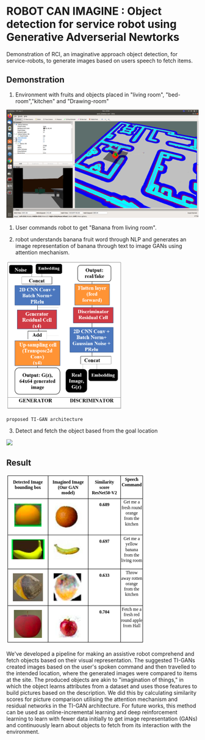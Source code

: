 # ROBOT CAN IMAGINE : Object detection for service robot using Generative Adverserial Newtorks 

Demonstration of RCI, an imaginative approach object detection, for service-robots, to generate images based on users speech to fetch items.

## Demonstration

1. Environment with fruits and objects placed in "living room", "bed-room","kitchen" and "Drawing-room"

![](Demo/map.png)

1. User commands robot to get "Banana from living room".

2. robot understands banana fruit word through NLP and generates an image representation of banana through text to image GANs using attention mechanism.

![](Demo/architecture.png)

`proposed TI-GAN architecture`


3. Detect and fetch the object based from the goal location 

![](Demo/demo.gif)

## Result
![](Demo/results.png)

We've developed a pipeline for making an assistive robot comprehend and fetch objects based on their visual representation. The suggested TI-GANs created images based on the user's spoken command and then travelled to the intended location, where the generated images were compared to items at the site. The produced objects are akin to "imagination of things," in which the object learns attributes from a dataset and uses those features to build pictures based on the description. We did this by calculating similarity scores for picture comparison utilising the attention mechanism and residual networks in the TI-GAN architecture. For future works, this method can be used as online-incremental learning and deep reinforcement learning to learn with fewer data initially to get image representation (GANs) and continuously learn about objects to fetch from its interaction with the environment.
